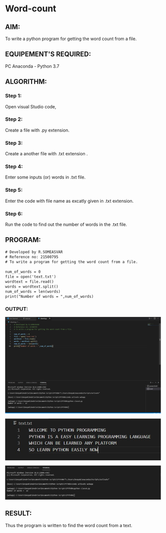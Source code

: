 # Word-count
## AIM:
To write a python program for getting the word count from a file.
## EQUIPEMENT'S REQUIRED: 
PC
Anaconda - Python 3.7
## ALGORITHM: 
### Step 1:
Open visual Studio code,

### Step 2: 
Create a file with .py extension.
 
### Step 3: 
Create a another file with .txt extension .

### Step 4:  
Enter some inputs (or) words in .txt file.

### Step 5: 
Enter the code with file name as excatly given in .txt extension.

### Step 6: 
Run the code to find out the number of words  in the .txt file.
## PROGRAM:
~~~
# Developed by R.SOMEASVAR
# Reference no: 21500795
# To write a program for getting the word count from a file.

num_of_words = 0
file = open('text.txt')
wordtext = file.read()
words = wordtext.split()
num_of_words = len(words)
print("Number of words = ",num_of_words)
~~~

### OUTPUT:
![output](./program.jpg)


![output](./text.jpg)


![output](./terminal.jpg)



## RESULT:
Thus the program is written to find the word count from a text.
